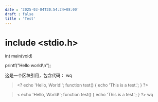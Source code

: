 ```yaml
---
date : '2025-03-04T20:54:24+08:00'
draft : false
title : 'Test'
---
```

# include  <stdio.h>

  int main(void)

  printf("Hello world\n");

这是一个区块引用，包含代码：
    <?
    echo 'Hello, World!';
    function test() {
    echo 'This is a test.';
    }
    test();
?>
wq

>

> <&quest;
> echo 'Hello, World!';
> function test() {
> echo 'This is a test.';
> }
?>

> <
> echo 'Hello, World!';
> function test() {
> echo 'This is a test.';
> }
?>
wq
